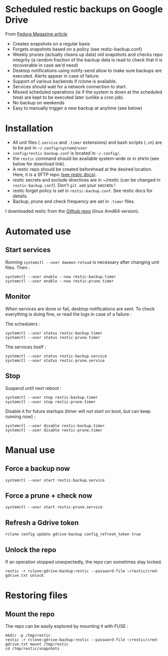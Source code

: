 # Scheduled restic backups on Google Drive

From [Fedora Magazine article](https://fedoramagazine.org/automate-backups-with-restic-and-systemd/)

- Creates snapshots on a regular basis
- Forgets snapshots based on a policy (see restic-backup.conf)
- Weekly prunes (actually cleans up data) old snapshots and checks repo integrity (a random fraction of the backup data is read to check that it is recoverable in case we'd need)
- Desktop notifications using notify-send allow to make sure backups are executed. Alerts appear in case of failure.
- Support of various backends if rclone is available.
- Services should wait for a network connection to start.
- Missed scheduled operations (ie if the system is down at the scheduled time) are kept to be executed later (unlike a cron job).
- No backup on weekends
- Easy to manually trigger a new backup at anytime (see below)

# Installation

- All unit files (`.service` and `.timer` extensions) and bash scripts (`.sh`) are to be put in `~/.config/systemd/user`
- `config/restic-backup.conf` is located in `~/.config/`.
- the `restic` command should be available system-wide or in `$PATH` (see below for download link).
- A restic repo should be created beforehead at the desired location. Here, it is a SFTP repo [(see restic docs)](https://restic.readthedocs.io/en/stable/030_preparing_a_new_repo.html#sftp).
- restic secrets and exclude directives are in ~/restic (can be changed in `restic-backup.conf`). Don't `git add` your secrets !
- restic forget policy is set in `restic-backup.conf`. See restic docs for details.
- Backup, prune and check frequency are set in `.timer` files.

I downloaded restic from the [Github repo](https://github.com/restic/restic/releases/tag/v0.13.1) (linux Amd64 version).

# Automated use

## Start services

Running `systemctl --user daemon-reload` is necessary after changing unit files. Then :

```shell
systemctl --user enable --now restic-backup.timer
systemctl --user enable --now restic-prune.timer
```

## Monitor

When services are done or fail, desktop notifications are sent. 
To check everything is doing fine, or read the logs in case of a failure :

The schedulers :

```shell
systemctl --user status restic-backup.timer
systemctl --user status restic-prune.timer
```

The services itself :

```shell
systemctl --user status restic-backup.service
systemctl --user status restic-prune.service
```

## Stop

Suspend until next reboot :

```shell
systemctl --user stop restic-backup.timer
systemctl --user stop restic-prune.timer
```

Disable it for future startups (timer will not start on boot, but can keep running now) :

```
systemctl --user disable restic-backup.timer
systemctl --user disable restic-prune.timer
```

# Manual use

## Force a backup now

```shell
systemctl --user start restic-backup.service
```

## Force a prune + check now

```shell
systemctl --user start restic-prune.service
```

## Refresh a Gdrive token

```shell
rclone config update gdrive-backup config_refresh_token true
```

## Unlock the repo

If an operation stopped unexpectedly, the repo can sometimes stay locked.

```shell
restic -r rclone:gdrive-backup:restic --password-file ~/restic/cred-gdrive.txt unlock
```

# Restoring files

## Mount the repo

The repo can be easily explored by mounting it with FUSE :

```shell
mkdir -p /tmp/restic
restic -r rclone:gdrive-backup:restic --password-file ~/restic/cred-gdrive.txt mount /tmp/restic
cd /tmp/restic/snapshots
```
